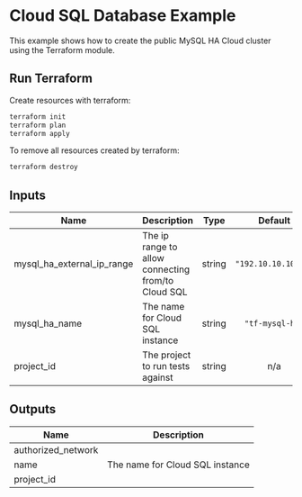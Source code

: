 # Cloud SQL Database Example

This example shows how to create the public MySQL HA Cloud cluster using the Terraform module.

## Run Terraform

Create resources with terraform:

```bash
terraform init
terraform plan
terraform apply
```

To remove all resources created by terraform:

```bash
terraform destroy
```

<!-- BEGINNING OF PRE-COMMIT-TERRAFORM DOCS HOOK -->
## Inputs

| Name | Description | Type | Default | Required |
|------|-------------|:----:|:-----:|:-----:|
| mysql\_ha\_external\_ip\_range | The ip range to allow connecting from/to Cloud SQL | string | `"192.10.10.10/32"` | no |
| mysql\_ha\_name | The name for Cloud SQL instance | string | `"tf-mysql-ha"` | no |
| project\_id | The project to run tests against | string | n/a | yes |

## Outputs

| Name | Description |
|------|-------------|
| authorized\_network |  |
| name | The name for Cloud SQL instance |
| project\_id |  |

<!-- END OF PRE-COMMIT-TERRAFORM DOCS HOOK -->
